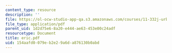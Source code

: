 ```yaml
---
content_type: resource
description: ''
file: https://ol-ocw-studio-app-qa.s3.amazonaws.com/courses/11-332j-urban-design-fall-2003/154aafd0079eb2e29a6da876130b0abd_eric.pdf
file_type: application/pdf
parent_uid: 1d2d75e6-8a20-e444-ae63-453e00c24adf
resourcetype: Document
title: eric.pdf
uid: 154aafd0-079e-b2e2-9a6d-a876130b0abd
---
```


